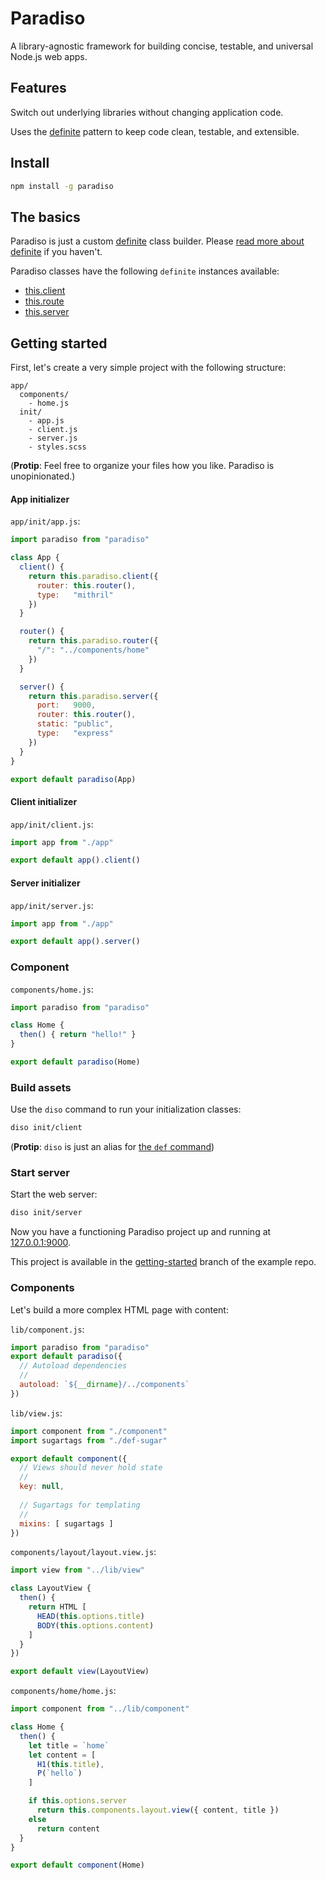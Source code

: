 # Paradiso

A library-agnostic framework for building concise, testable, and universal Node.js web apps.

## Features

Switch out underlying libraries without changing application code.

Uses the [definite](https://github.com/invrs/definite) pattern to keep code clean, testable, and extensible.

## Install

```bash
npm install -g paradiso
```

## The basics

Paradiso is just a custom [definite](https://github.com/invrs/definite) class builder. Please [read more about definite](https://github.com/invrs/definite) if you haven't.

Paradiso classes have the following `definite` instances available:

* [this.client](https://github.com/invrs/paradiso/blob/master/src/paradiso/client.coffee)
* [this.route](https://github.com/invrs/paradiso/blob/master/src/paradiso/route.coffee)
* [this.server](https://github.com/invrs/paradiso/blob/master/src/paradiso/server.coffee)

## Getting started

First, let's create a very simple project with the following structure:

    app/
      components/
        - home.js
      init/
        - app.js
        - client.js
        - server.js
        - styles.scss

(**Protip**: Feel free to organize your files how you like. Paradiso is unopinionated.)

#### App initializer

`app/init/app.js`:

```js
import paradiso from "paradiso"

class App {
  client() {
    return this.paradiso.client({
      router: this.router(),
      type:   "mithril"
    })
  }

  router() {
    return this.paradiso.router({
      "/": "../components/home"
    })
  }

  server() {
    return this.paradiso.server({
      port:   9000,
      router: this.router(),
      static: "public",
      type:   "express"
    })
  }
}

export default paradiso(App)
```

#### Client initializer

`app/init/client.js`:

```js
import app from "./app"

export default app().client()
```

#### Server initializer

`app/init/server.js`: 

```js
import app from "./app"

export default app().server()
```

### Component

`components/home.js`:

```js
import paradiso from "paradiso"

class Home {
  then() { return "hello!" }
}

export default paradiso(Home)
```

### Build assets

Use the `diso` command to run your initialization classes:

```bash
diso init/client
```

(**Protip**: `diso` is just an alias for [the `def` command](https://github.com/invrs/definite#definite-executor))

### Start server

Start the web server:

```bash
diso init/server
```

Now you have a functioning Paradiso project up and running at [127.0.0.1:9000](http://127.0.0.1:9000).

This project is available in the [getting-started](https://github.com/invrs/paradiso-example/tree/getting-started) branch of the example repo.

### Components

Let's build a more complex HTML page with content:

`lib/component.js`:

```js
import paradiso from "paradiso"
export default paradiso({
  // Autoload dependencies
  //
  autoload: `${__dirname}/../components`
})
```

`lib/view.js`:

```js
import component from "./component"
import sugartags from "./def-sugar"

export default component({
  // Views should never hold state
  //
  key: null,
  
  // Sugartags for templating
  //
  mixins: [ sugartags ]
})
```

`components/layout/layout.view.js`:

```js
import view from "../lib/view"

class LayoutView {
  then() {
    return HTML [
      HEAD(this.options.title)
      BODY(this.options.content)
    ]
  }
})

export default view(LayoutView)
```

`components/home/home.js`:

```js
import component from "../lib/component"

class Home {
  then() {
    let title = `home`
    let content = [
      H1(this.title),
      P(`hello`)
    ]

    if this.options.server
      return this.components.layout.view({ content, title })
    else
      return content
  }
}

export default component(Home)
```
